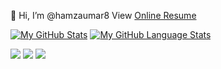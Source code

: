 👋 Hi, I’m @hamzaumar8
View [Online Resume](https://hamzaumar8.github.io/OnlineResume/)

[![My GitHub Stats](https://github-readme-stats.vercel.app/api/?username=hamzaumar8&count_private=true&theme=tokyonight&showicons=true)]()
[![My GitHub Language Stats](https://github-readme-stats.vercel.app/api/top-langs/?username=hamzaumar8&langs_count=5&theme=tokyonight)]()

<!-- Social Media accounts -->
[<img src="https://img.shields.io/badge/GitHub-%2312100E.svg?&style=for-the-badge&logo=Github&logoColor=white"/>](https://github.com/hamzaumar8)
[<img src="https://img.shields.io/badge/linkedin-%230077B5.svg?&style=for-the-badge&logo=linkedin&logoColor=white"/>](https://www.linkedin.com/in/coach-hamza/)
[<img src="https://img.shields.io/badge/twitter-%231DA1F2.svg?&style=for-the-badge&logo=twitter&logoColor=white"/>](https://twitter.com/)


